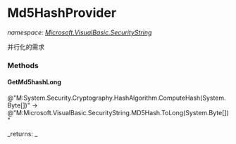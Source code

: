 ﻿
# Md5HashProvider
_namespace: [Microsoft.VisualBasic.SecurityString](N-Microsoft.VisualBasic.SecurityString.md)_

并行化的需求

### Methods

#### GetMd5hashLong
@"M:System.Security.Cryptography.HashAlgorithm.ComputeHash(System.Byte[])" -> @"M:Microsoft.VisualBasic.SecurityString.MD5Hash.ToLong(System.Byte[])"

_returns: _



